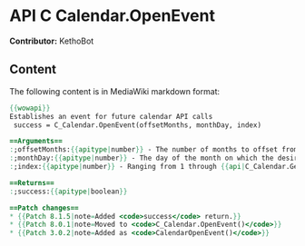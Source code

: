 # API C Calendar.OpenEvent

**Contributor:** KethoBot

## Content

The following content is in MediaWiki markdown format:

```mediawiki
{{wowapi}}
Establishes an event for future calendar API calls
 success = C_Calendar.OpenEvent(offsetMonths, monthDay, index)

==Arguments==
:;offsetMonths:{{apitype|number}} - The number of months to offset from today.
:;monthDay:{{apitype|number}} - The day of the month on which the desired event is scheduled (1 - 31).
:;index:{{apitype|number}} - Ranging from 1 through {{api|C_Calendar.GetNumDayEvents}}(offsetMonths, monthDay).

==Returns==
:;success:{{apitype|boolean}}

==Patch changes==
* {{Patch 8.1.5|note=Added <code>success</code> return.}}
* {{Patch 8.0.1|note=Moved to <code>C_Calendar.OpenEvent()</code>}}
* {{Patch 3.0.2|note=Added as <code>CalendarOpenEvent()</code>}}
```